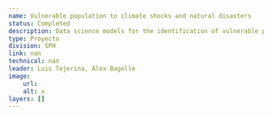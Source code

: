 ```yaml
---
name: Vulnerable population to climate shocks and natural disasters
status: Completed
description: Data science models for the identification of vulnerable populations exposed to climate classes and natural disasters (CCDNS) (inccedes, droughts, floods, hurricanes) developer by prosperia.
type: Proyecto
division: SPH
link: nan
technical: nan
leader: Luis Tejerina, Alex Bagolle
image: 
    url: 
    alt: x
layers: []
---
```

    